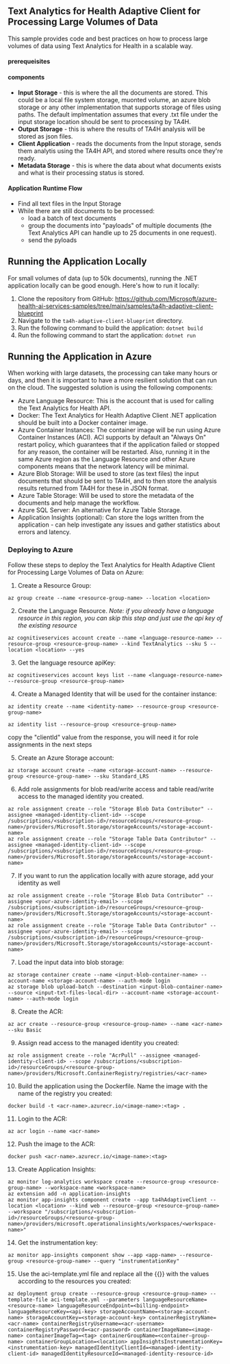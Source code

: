 ## Text Analytics for Health Adaptive Client for Processing Large Volumes of Data

This sample provides code and best practices on how to process large volumes of data using Text Analytics for Health in a scalable way.


#### prerequeisites

#### components
-  **Input Storage** - this is where the all the documents are stored. This could be a local file system storage, muonted volume, an azure blob storage or any other implementation that supports storage of files using paths.
 The default implmentation assumes that every .txt file under the input storage location should be sent to processing by TA4H.
-  **Output Storage** - this is where the results of TA4H analysis will be stored as json files.
-  **Client Application** - reads the documents from the Input storage, sends them analytis using the TA4H API, and stored where results once they're ready.
-  **Metadata Storage** - this is where the data about what documents exists and what is their processing status is stored.

####

#### Application Runtime Flow
- Find all text files in the Input Storage
- While there are still documents to be processed:
  - load a batch of text documents
  - group the documents into "payloads" of multiple documents (the Text Analytics API can handle up to 25 documents in one request).
  - send the pyloads


## Running the Application Locally
For small volumes of data (up to 50k documents), running the .NET application locally can be good enough. Here's how to run it locally:

1. Clone the repository from GitHub: https://github.com/Microsoft/azure-health-ai-services-samples/tree/main/samples/ta4h-adaptive-client-blueprint
2. Navigate to the `ta4h-adaptive-client-blueprint` directory.
3. Run the following command to build the application: `dotnet build`
4. Run the following command to start the application: `dotnet run`

## Running the Application in Azure
When working with large datasets, the processing can take many hours or days, and then it is important to have a more resilient solution that can run on the cloud. The suggested solution is using the following components:

- Azure Language Resource: This is the account that is used for calling the Text Analytics for Health API.
- Docker: The Text Analytics for Health Adaptive Client .NET application should be built into a Docker container image.
- Azure Container Instances: The container image will be run using Azure Container Instances (ACI). ACI supports by default an "Always On" restart policy, which guarantees that if the application failed or stopped for any reason, the container will be restarted. Also, running it in the same Azure region as the Language Resource and other Azure components means that the network latency will be minimal.
- Azure Blob Storage: Will be used to store (as text files) the input documents that should be sent to TA4H, and to then store the analysis results returned from TA4H for these in JSON format.
- Azure Table Storage: Will be used to store the metadata of the documents and help manage the workflow.
- Azure SQL Server: An alternative for Azure Table Storage.
- Application Insights (optional): Can store the logs written from the application - can help investigate any issues and gather statistics about errors and latency.

### Deploying to Azure
Follow these steps to deploy the Text Analytics for Health Adaptive Client for Processing Large Volumes of Data on Azure:



1. Create a Resource Group:
```
az group create --name <resource-group-name> --location <location>
```

2. Create the Language Resource.
*Note: if you already have a language resource in this region, you can skip this step and just use the api key of the existing resource*  
```
az cognitiveservices account create --name <language-resource-name> --resource-group <resource-group-name> --kind TextAnalytics --sku S --location <location> --yes
```

3. Get the language resource apiKey:
```
az cognitiveservices account keys list --name <language-resource-name> --resource-group <resource-group-name>
```

4. Create a Managed Identity that will be used for the container instance:
```
az identity create --name <identity-name> --resource-group <resource-group-name>
```
```
az identity list --resource-group <resource-group-name>
```

copy the "clientId" value from the response, you will need it for role assignments in the next steps


5. Create an Azure Storage account:
```
az storage account create --name <storage-account-name> --resource-group <resource-group-name> --sku Standard_LRS
```

6. Add role assignments for blob read/write access and table read/write access to the managed identity you created.
```
az role assignment create --role "Storage Blob Data Contributor" --assignee <managed-identity-client-id> --scope /subscriptions/<subscription-id>/resourceGroups/<resource-group-name>/providers/Microsoft.Storage/storageAccounts/<storage-account-name>
az role assignment create --role "Storage Table Data Contributor" --assignee <managed-identity-client-id> --scope /subscriptions/<subscription-id>/resourceGroups/<resource-group-name>/providers/Microsoft.Storage/storageAccounts/<storage-account-name>
```

7. If you want to run the application locally with azure storage, add your identity as well
```
az role assignment create --role "Storage Blob Data Contributor" --assignee <your-azure-identity-email> --scope /subscriptions/<subscription-id>/resourceGroups/<resource-group-name>/providers/Microsoft.Storage/storageAccounts/<storage-account-name>
az role assignment create --role "Storage Table Data Contributor" --assignee <your-azure-identity-email> --scope /subscriptions/<subscription-id>/resourceGroups/<resource-group-name>/providers/Microsoft.Storage/storageAccounts/<storage-account-name>
```

7. Load the input data into blob storage:
```
az storage container create --name <input-blob-container-name> --account-name <storage-account-name> --auth-mode login
az storage blob upload-batch --destination <input-blob-container-name> --source <input-txt-files-local-dir> --account-name <storage-account-name> --auth-mode login
```

8. Create the ACR:
```
az acr create --resource-group <resource-group-name> --name <acr-name> --sku Basic
```

9. Assign read access to the managed identity you created:
```
az role assignment create --role "AcrPull" --assignee <managed-identity-client-id> --scope /subscriptions/<subscription-id>/resourceGroups/<resource-group-name>/providers/Microsoft.ContainerRegistry/registries/<acr-name>
```

10. Build the application using the Dockerfile. Name the image with the name of the registry you created:
```
docker build -t <acr-name>.azurecr.io/<image-name>:<tag> .
```

11. Login to the ACR:
```
az acr login --name <acr-name>
```

12. Push the image to the ACR:
```
docker push <acr-name>.azurecr.io/<image-name>:<tag>
```

13. Create Application Insights:
```
az monitor log-analytics workspace create --resource-group <resource-group-name> --workspace-name <workspace-name>
az extension add -n application-insights
az monitor app-insights component create --app ta4hAdaptiveClient --location <location> --kind web --resource-group <resource-group-name>  --workspace "/subscriptions/<subscription-id>/resourceGroups/<resource-group-name>/providers/microsoft.operationalinsights/workspaces/<workspace-name>"
```

14. Get the instrumentation key:
```
az monitor app-insights component show --app <app-name> --resource-group <resource-group-name> --query "instrumentationKey"
```

15. Use the aci-template.yml file and replace all the {{}} with the values according to the resources you created:
```
az deployment group create --resource-group <resource-group-name> --template-file aci-template.yml --parameters languageResourceName=<resource-name> languageResourceEndpoint=<billing-endpoint> languageResourceKey=<api-key> storageAccountName=<storage-account-name> storageAccountKey=<storage-account-key> containerRegistryName=<acr-name> containerRegistryUsername=<acr-username> containerRegistryPassword=<acr-password> containerImageName=<image-name> containerImageTag=<tag> containerGroupName=<container-group-name> containerGroupLocation=<location> appInsightsInstrumentationKey=<instrumentation-key> managedIdentityClientId=<managed-identity-client-id> managedIdentityResourceId=<managed-identity-resource-id>
```


